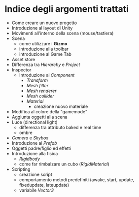 # Indice degli argomenti trattati

- Come creare un nuovo progetto
- Introduzione al layout di Unity
- Movimenti all'interno della scena (mouse/tastiera)
- Scena
  - come utilizzare i **Gizmo**
  - introduzione alla toolbar
  - introduzione al Game Tab
- Asset store
- Differenza tra *Hierarchy* e *Project*
- Inspector
  - Introduzione ai *Component*
    - *Transform*
    - *Mesh filter*
    - *Mesh renderer*
    - *Mesh collider*
    - *Material*
      - creazione nuovo materiale
- Modifica al colore della "gamemode"
- Aggiunta oggetti alla scena
- Luce (directional light)
  - differenza tra attributo baked e real time
  - ombre
- *Camera* e *Skybox*
- Introduzione ai *Prefab*
- Oggetti padre/figlio ed effetti
- Introduzione alla fisica
  - *Rigidbody*
  - come far rimbalzare un cubo (*RigidMaterial*)
- Scripting
  - creazione script
  - comportamento metodi predefiniti (awake, start, update, fixedupdate, lateupdate)
  - variabile *Vector3*

